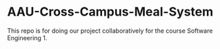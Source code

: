 # AAU-Cross-Campus-Meal-System
This repo is for doing our project collaboratively for the course Software Engineering 1.
